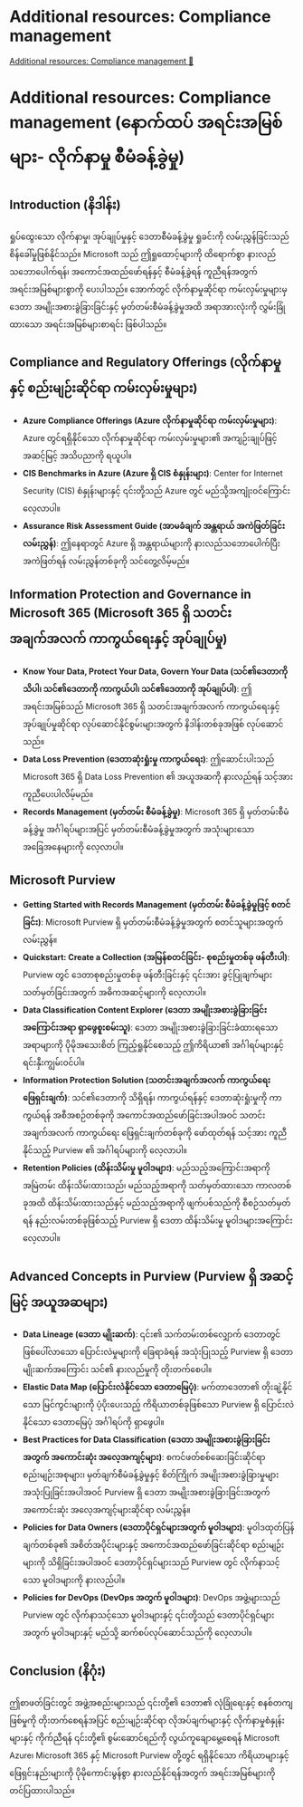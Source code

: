 # Additional resources: Compliance management

[Additional resources: Compliance management 🔗](https://www.coursera.org/learn/cybersecurity-management-and-compliance/supplement/MBrVX/additional-resources-compliance-management)

# Additional resources: Compliance management (နောက်ထပ် အရင်းအမြစ်များ- လိုက်နာမှု စီမံခန့်ခွဲမှု)

## Introduction (နိဒါန်း)

ရှုပ်ထွေးသော လိုက်နာမှု၊ အုပ်ချုပ်မှုနှင့် ဒေတာစီမံခန့်ခွဲမှု ရှုခင်းကို လမ်းညွှန်ခြင်းသည် စိန်ခေါ်မှုဖြစ်နိုင်သည်။ Microsoft သည် ဤရှုထောင့်များကို ထိရောက်စွာ နားလည်သဘောပေါက်ရန်၊ အကောင်အထည်ဖော်ရန်နှင့် စီမံခန့်ခွဲရန် ကူညီရန်အတွက် အရင်းအမြစ်များစွာကို ပေးပါသည်။ အောက်တွင် လိုက်နာမှုဆိုင်ရာ ကမ်းလှမ်းမှုများမှ ဒေတာ အမျိုးအစားခွဲခြားခြင်းနှင့် မှတ်တမ်းစီမံခန့်ခွဲမှုအထိ အရာအားလုံးကို လွှမ်းခြုံထားသော အရင်းအမြစ်များစာရင်း ဖြစ်ပါသည်။

## Compliance and Regulatory Offerings (လိုက်နာမှုနှင့် စည်းမျဉ်းဆိုင်ရာ ကမ်းလှမ်းမှုများ)

- **Azure Compliance Offerings (Azure လိုက်နာမှုဆိုင်ရာ ကမ်းလှမ်းမှုများ)**: Azure တွင်ရရှိနိုင်သော လိုက်နာမှုဆိုင်ရာ ကမ်းလှမ်းမှုများ၏ အကျဉ်းချုပ်ဖြင့် အဆင့်မြင့် အသိပညာကို ရယူပါ။
- **CIS Benchmarks in Azure (Azure ရှိ CIS စံနှုန်းများ)**: Center for Internet Security (CIS) စံနှုန်းများနှင့် ၎င်းတို့သည် Azure တွင် မည်သို့အကျုံးဝင်ကြောင်း လေ့လာပါ။
- **Assurance Risk Assessment Guide (အာမခံချက် အန္တရာယ် အကဲဖြတ်ခြင်း လမ်းညွှန်)**: ဤနေရာတွင် Azure ရှိ အန္တရာယ်များကို နားလည်သဘောပေါက်ပြီး အကဲဖြတ်ရန် လမ်းညွှန်တစ်ခုကို သင်တွေ့လိမ့်မည်။

## Information Protection and Governance in Microsoft 365 (Microsoft 365 ရှိ သတင်းအချက်အလက် ကာကွယ်ရေးနှင့် အုပ်ချုပ်မှု)

- **Know Your Data, Protect Your Data, Govern Your Data (သင်၏ဒေတာကို သိပါ၊ သင်၏ဒေတာကို ကာကွယ်ပါ၊ သင်၏ဒေတာကို အုပ်ချုပ်ပါ)**: ဤအရင်းအမြစ်သည် Microsoft 365 ရှိ သတင်းအချက်အလက် ကာကွယ်ရေးနှင့် အုပ်ချုပ်မှုဆိုင်ရာ လုပ်ဆောင်နိုင်စွမ်းများအတွက် နိဒါန်းတစ်ခုအဖြစ် လုပ်ဆောင်သည်။
- **Data Loss Prevention (ဒေတာဆုံးရှုံးမှု ကာကွယ်ရေး)**: ဤဆောင်းပါးသည် Microsoft 365 ရှိ Data Loss Prevention ၏ အယူအဆကို နားလည်ရန် သင့်အား ကူညီပေးပါလိမ့်မည်။
- **Records Management (မှတ်တမ်း စီမံခန့်ခွဲမှု)**: Microsoft 365 ရှိ မှတ်တမ်းစီမံခန့်ခွဲမှု အင်္ဂါရပ်များအပြင် မှတ်တမ်းစီမံခန့်ခွဲမှုအတွက် အသုံးများသော အခြေအနေများကို လေ့လာပါ။

## Microsoft Purview

- **Getting Started with Records Management (မှတ်တမ်း စီမံခန့်ခွဲမှုဖြင့် စတင်ခြင်း)**: Microsoft Purview ရှိ မှတ်တမ်းစီမံခန့်ခွဲမှုအတွက် စတင်သူများအတွက် လမ်းညွှန်။
- **Quickstart: Create a Collection (အမြန်စတင်ခြင်း- စုစည်းမှုတစ်ခု ဖန်တီးပါ)**: Purview တွင် ဒေတာစုစည်းမှုတစ်ခု ဖန်တီးခြင်းနှင့် ၎င်းအား ခွင့်ပြုချက်များ သတ်မှတ်ခြင်းအတွက် အဓိကအဆင့်များကို လေ့လာပါ။
- **Data Classification Content Explorer (ဒေတာ အမျိုးအစားခွဲခြားခြင်း အကြောင်းအရာ ရှာဖွေစူးစမ်းသူ)**: ဒေတာ အမျိုးအစားခွဲခြားခြင်းခံထားရသော အရာများကို ပိုမိုအသေးစိတ် ကြည့်ရှုနိုင်စေသည့် ဤကိရိယာ၏ အင်္ဂါရပ်များနှင့် ရင်းနှီးကျွမ်းဝင်ပါ။
- **Information Protection Solution (သတင်းအချက်အလက် ကာကွယ်ရေး ဖြေရှင်းချက်)**: သင်၏ဒေတာကို သိရှိရန်၊ ကာကွယ်ရန်နှင့် ဒေတာဆုံးရှုံးမှုကို ကာကွယ်ရန် အစီအစဉ်တစ်ခုကို အကောင်အထည်ဖော်ခြင်းအပါအဝင် သတင်းအချက်အလက် ကာကွယ်ရေး ဖြေရှင်းချက်တစ်ခုကို ဖော်ထုတ်ရန် သင့်အား ကူညီနိုင်သည့် Purview ၏ အင်္ဂါရပ်များကို လေ့လာပါ။
- **Retention Policies (ထိန်းသိမ်းမှု မူဝါဒများ)**: မည်သည့်အကြောင်းအရာကို အမြဲတမ်း ထိန်းသိမ်းထားသည်၊ မည်သည့်အရာကို သတ်မှတ်ထားသော ကာလတစ်ခုအထိ ထိန်းသိမ်းထားသည်နှင့် မည်သည့်အရာကို ဖျက်ပစ်သည်ကို စီစဉ်သတ်မှတ်ရန် နည်းလမ်းတစ်ခုဖြစ်သည့် Purview ရှိ ဒေတာ ထိန်းသိမ်းမှု မူဝါဒများအကြောင်း လေ့လာပါ။

## Advanced Concepts in Purview (Purview ရှိ အဆင့်မြင့် အယူအဆများ)

- **Data Lineage (ဒေတာ မျိုးဆက်)**: ၎င်း၏ သက်တမ်းတစ်လျှောက် ဒေတာတွင် ဖြစ်ပေါ်လာသော ပြောင်းလဲမှုများကို ခြေရာခံရန် အသုံးပြုသည့် Purview ရှိ ဒေတာ မျိုးဆက်အကြောင်း သင်၏ နားလည်မှုကို တိုးတက်စေပါ။
- **Elastic Data Map (ပြောင်းလဲနိုင်သော ဒေတာမြေပုံ)**: မက်တာဒေတာ၏ တိုးချဲ့နိုင်သော မြင်ကွင်းများကို ပံ့ပိုးပေးသည့် ကိရိယာတစ်ခုဖြစ်သော Purview ရှိ ပြောင်းလဲနိုင်သော ဒေတာမြေပုံ အင်္ဂါရပ်ကို ရှာဖွေပါ။
- **Best Practices for Data Classification (ဒေတာ အမျိုးအစားခွဲခြားခြင်းအတွက် အကောင်းဆုံး အလေ့အကျင့်များ)**: စကင်ဖတ်စစ်ဆေးခြင်းဆိုင်ရာ စည်းမျဉ်းအစုများ၊ မှတ်ချက်စီမံခန့်ခွဲမှုနှင့် စိတ်ကြိုက် အမျိုးအစားခွဲခြားမှုများ အသုံးပြုခြင်းအပါအဝင် Purview ရှိ ဒေတာ အမျိုးအစားခွဲခြားခြင်းအတွက် အကောင်းဆုံး အလေ့အကျင့်များဆိုင်ရာ လမ်းညွှန်။
- **Policies for Data Owners (ဒေတာပိုင်ရှင်များအတွက် မူဝါဒများ)**: မူဝါဒထုတ်ပြန်ချက်တစ်ခု၏ အစိတ်အပိုင်းများနှင့် အကောင်အထည်ဖော်ခြင်းဆိုင်ရာ စည်းမျဉ်းများကို သိရှိခြင်းအပါအဝင် ဒေတာပိုင်ရှင်များသည် Purview တွင် လိုက်နာသင့်သော မူဝါဒများကို နားလည်ပါ။
- **Policies for DevOps (DevOps အတွက် မူဝါဒများ)**: DevOps အဖွဲ့များသည် Purview တွင် လိုက်နာသင့်သော မူဝါဒများနှင့် ၎င်းတို့သည် ဒေတာပိုင်ရှင်များအတွက် မူဝါဒများနှင့် မည်သို့ ဆက်စပ်လုပ်ဆောင်သည်ကို လေ့လာပါ။

## Conclusion (နိဂုံး)

ဤစာဖတ်ခြင်းတွင် အဖွဲ့အစည်းများသည် ၎င်းတို့၏ ဒေတာ၏ လုံခြုံရေးနှင့် စနစ်တကျဖြစ်မှုကို တိုးတက်စေရန်အပြင် စည်းမျဉ်းဆိုင်ရာ လိုအပ်ချက်များနှင့် လိုက်နာမှုစံနှုန်းများနှင့် ကိုက်ညီရန် ၎င်းတို့၏ စွမ်းဆောင်ရည်ကို လွယ်ကူချောမွေ့စေရန် Microsoft Azure၊ Microsoft 365 နှင့် Microsoft Purview တို့တွင် ရရှိနိုင်သော ကိရိယာများနှင့် ဖြေရှင်းနည်းများကို ပိုမိုကောင်းမွန်စွာ နားလည်နိုင်ရန်အတွက် အရင်းအမြစ်များကို တင်ပြထားပါသည်။
